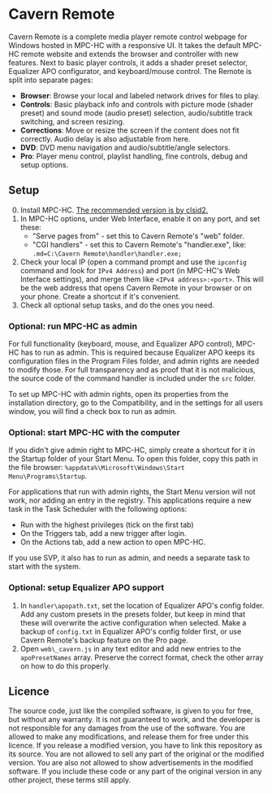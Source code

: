 # Cavern Remote
Cavern Remote is a complete media player remote control webpage for Windows
hosted in MPC-HC with a responsive UI. It takes the default MPC-HC remote
website and extends the browser and controller with new features. Next to basic
player controls, it adds a shader preset selector, Equalizer APO configurator,
and keyboard/mouse control. The Remote is split into separate pages:
- **Browser**: Browse your local and labeled network drives for files to play.
- **Controls**: Basic playback info and controls with picture mode (shader
  preset) and sound mode (audio preset) selection, audio/subtitle track
  switching, and screen resizing.
- **Corrections**: Move or resize the screen if the content does not fit
  correctly. Audio delay is also adjustable from here.
- **DVD**: DVD menu navigation and audio/subtitle/angle selectors.
- **Pro**: Player menu control, playlist handling, fine controls, debug and
  setup options.

## Setup
0. Install MPC-HC. [The recommended version is by clsid2.](https://github.com/clsid2/mpc-hc/releases)
1. In MPC-HC options, under Web Interface, enable it on any port, and set these:
	- "Serve pages from" - set this to Cavern Remote's "web" folder.
	- "CGI handlers" - set this to Cavern Remote's "handler.exe", like:
	`.md=C:\Cavern Remote\handler\handler.exe;`
2. Check your local IP (open a command prompt and use the `ipconfig` command and
  look for `IPv4 Address`) and port (in MPC-HC's Web Interface settings), and
  merge them like `<IPv4 address>:<port>`. This will be the web address that
  opens Cavern Remote in your browser or on your phone. Create a shortcut if
  it's convenient.
3. Check all optional setup tasks, and do the ones you need.

### Optional: run MPC-HC as admin
For full functionality (keyboard, mouse, and Equalizer APO control), MPC-HC has
to run as admin. This is required because Equalizer APO keeps its configuration
files in the Program Files folder, and admin rights are needed to modify those.
For full transparency and as proof that it is not malicious, the source code of
the command handler is included under the `src` folder.

To set up MPC-HC with admin rights, open its properties from the installation
directory, go to the Compatibility, and in the settings for all users window,
you will find a check box to run as admin.

### Optional: start MPC-HC with the computer
If you didn't give admin right to MPC-HC, simply create a shortcut for it in the
Startup folder of your Start Menu. To open this folder, copy this path in the
file browser: `%appdata%\Microsoft\Windows\Start Menu\Programs\Startup`.

For applications that run with admin rights, the Start Menu version will not
work, nor adding an entry in the registry. This applications require a new task
in the Task Scheduler with the following options:
- Run with the highest privileges (tick on the first tab)
- On the Triggers tab, add a new trigger after login.
- On the Actions tab, add a new action to open MPC-HC.

If you use SVP, it also has to run as admin, and needs a separate task to start
with the system.

### Optional: setup Equalizer APO support
1. In `handler\apopath.txt`, set the location of Equalizer APO's config folder.
Add any custom presets in the presets folder, but keep in mind that these will
overwrite the active configuration when selected. Make a backup of `config.txt`
in Equalizer APO's config folder first, or use Cavern Remote's backup feature on
the Pro page.
2. Open `web\_cavern.js` in any text editor and add new entries to the
`apoPresetNames` array. Preserve the correct format, check the other array on
how to do this properly.

## Licence
The source code, just like the compiled software, is given to you for free, but
without any warranty. It is not guaranteed to work, and the developer is not
responsible for any damages from the use of the software. You are allowed to
make any modifications, and release them for free under this licence. If you
release a modified version, you have to link this repository as its source. You
are not allowed to sell any part of the original or the modified version. You
are also not allowed to show advertisements in the modified software. If you
include these code or any part of the original version in any other project,
these terms still apply.